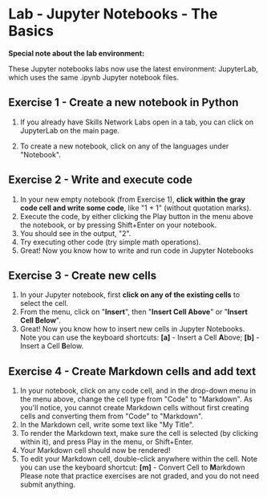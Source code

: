 # Lab - Jupyter Notebooks - The Basics
**Special note about the lab environment:**

These Jupyter notebooks labs now use the latest environment: JupyterLab, which uses the same .ipynb Jupyter notebook files.
## **Exercise 1 - Create a new notebook in Python**
1. If you already have Skills Network Labs open in a tab, you can click on JupyterLab on the main page.

2. To create a new notebook, click on any of the languages under "Notebook".

## **Exercise 2 - Write and execute code**
1. In your new empty notebook (from Exercise 1), **click within the gray code cell and write some code**, like "1 + 1" (without quotation marks).
2. Execute the code, by either clicking the Play button in the menu above the notebook, or by pressing Shift+Enter on your notebook.
3. You should see in the output, "2".
4. Try executing other code (try simple math operations).
5. Great! Now you know how to write and run code in Jupyter Notebooks
## **Exercise 3 - Create new cells**
1. In your Jupyter notebook, first **click on any of the existing cells** to select the cell.
2. From the menu, click on "**Insert**", then "**Insert Cell Above**" or "**Insert Cell Below**".
3. Great! Now you know how to insert new cells in Jupyter Notebooks. Note you can use the keyboard shortcuts: **[a]** - Insert a Cell **A**bove; **[b]** - Insert a Cell **B**elow.
## **Exercise 4 - Create Markdown cells and add text**
1. In your notebook, click on any code cell, and in the drop-down menu in the menu above, change the cell type from "Code" to "Markdown". As you'll notice, you cannot create Markdown cells without first creating cells and converting them from "Code" to "Markdown".
2. In the Markdown cell, write some text like "My Title".
3. To render the Markdown text, make sure the cell is selected (by clicking within it), and press Play in the menu, or Shift+Enter.
4. Your Markdown cell should now be rendered!
5. To edit your Markdown cell, double-click anywhere within the cell. Note you can use the keyboard shortcut: **[m]** - Convert Cell to **M**arkdown
Please note that practice exercises are not graded, and you do not need submit anything.
